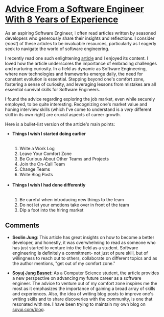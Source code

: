 # <a href = "https://betterprogramming.pub/advices-from-a-software-engineer-with-8-years-of-experience-8df5111d4d55"> Advice From a Software Engineer With 8 Years of Experience </a>

<p>As an aspiring Software Engineer, I often read articles written by seasoned developers who generously share their insights and reflections. I consider (<em>most</em>) of these articles to be invaluable resources, particularly as I eagerly seek to navigate the world of software engineering.</p>

<p> I recently read one such enlightening <a href="https://betterprogramming.pub advices-from-a-software-engineer-with-8-years-of-experience-8df5111d4d55">article</a> and I enjoyed its content. I loved how the article underscores the importance of embracing challenges and nurturing curiosity. In a field as dynamic as Software Engineering, where new technologies and frameworks emerge daily, the need for constant evolution is essential. Stepping beyond one's comfort zone, fostering a sense of curiosity, and leveraging lessons from mistakes are all essential survival skills for Software Engineers.</p>

<p>I found the advice regarding exploring the job market, even while securely employed, to be quite interesting. Recognizing one's market value and honing interview skills (which I've come to understand is a <em>very</em> different skill in its own right) are crucial aspects of career growth.</p> 

<p> Here is a bullet-list version of the article's main points:</p>

<ul>
    <li><strong>Things I wish I started doing earlier</strong></li><br>
        <ol>
            <li> Write a Work Log </li>
            <li> Leave Your Comfort Zone </li>
            <li> Be Curious About Other Teams and Projects </li>
            <li> Join the On-Call Team </li>
            <li> Change Teams </li>
            <li> Write Blog Posts </li>
        </ol><br>
    <li><strong>Things I wish I had done differently</strong></li><br>
    <ol>
        <li> Be careful when introducing new things to the team </li>
        <li> Do not let your emotions take over in front of the team </li>
        <li> Dip a foot into the hiring market </li>
    </ol>
</ul>

## Comments  

- **Seolin Jung**: This article has great insights on how to become a better developer, and honestly, it was overwhelming to read as someone who has just started to venture into the field as a student. Software engineering is definitely a commitment- not just of pure skill, but of willingness to reach out to others, collaborate on different topics and as the author mentions, "get out of my comfort zone." 

- [**Soyuj Jung Basnet**](https://github.com/basnetsoyuj): As a Computer Science student, the article provides a new perspective on advancing my future career as a software engineer. The advice to venture out of my comfort zone inspires me the most as it emphasizes the importance of gaining a broad array of skills and experiences. Also, the idea of writing blog posts to improve one's writing skills and to share discoveries with the community, is one that resonated with me. I have been trying to maintain my own blog on [soyuj.com/blog](https://soyuj.com/blog).